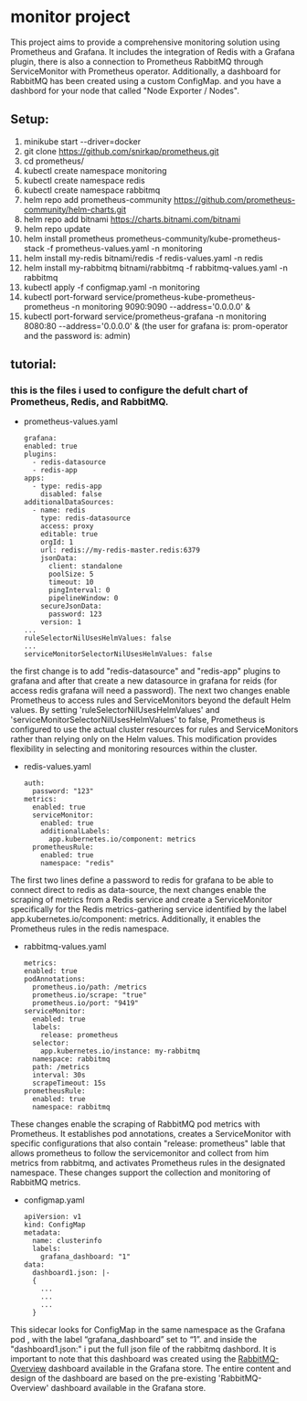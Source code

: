 # monitor project 
This project aims to provide a comprehensive monitoring solution using Prometheus and Grafana. It includes the integration of Redis with a Grafana plugin, there is also a  connection to Prometheus RabbitMQ through ServiceMonitor with Prometheus operator. Additionally, a dashboard for RabbitMQ has been created using a custom ConfigMap.
and you have a dashbord for your node that called "Node Exporter / Nodes".
## Setup:
1. minikube start --driver=docker 
2. git clone https://github.com/snirkap/prometheus.git 
3. cd prometheus/ 
4. kubectl create namespace monitoring 
5. kubectl create namespace redis 
6. kubectl create namespace rabbitmq 
7. helm repo add prometheus-community https://github.com/prometheus-community/helm-charts.git 
8. helm repo add bitnami https://charts.bitnami.com/bitnami 
9. helm repo update 
11. helm install prometheus prometheus-community/kube-prometheus-stack -f prometheus-values.yaml -n monitoring 
12. helm install my-redis bitnami/redis -f redis-values.yaml -n redis 
13. helm install my-rabbitmq bitnami/rabbitmq -f rabbitmq-values.yaml -n rabbitmq 
14. kubectl apply -f configmap.yaml -n monitoring 
15. kubectl port-forward service/prometheus-kube-prometheus-prometheus -n monitoring 9090:9090 --address='0.0.0.0' & 
16. kubectl port-forward service/prometheus-grafana -n monitoring 8080:80 --address='0.0.0.0' &
    (the user for grafana is: prom-operator and the password is: admin)
## tutorial:
### this is the files i used to configure the defult chart of Prometheus, Redis, and RabbitMQ.
* prometheus-values.yaml
  ```
  grafana:
  enabled: true
  plugins:
    - redis-datasource
    - redis-app
  apps:
    - type: redis-app
      disabled: false
  additionalDataSources:
    - name: redis
      type: redis-datasource
      access: proxy
      editable: true
      orgId: 1
      url: redis://my-redis-master.redis:6379
      jsonData:
        client: standalone
        poolSize: 5
        timeout: 10
        pingInterval: 0
        pipelineWindow: 0
      secureJsonData:
        password: 123
      version: 1
  ...
  ruleSelectorNilUsesHelmValues: false
  ...
  serviceMonitorSelectorNilUsesHelmValues: false
the first change is to add "redis-datasource" and "redis-app" plugins to grafana and after that create a new datasource in grafana for reids (for access redis grafana will need a password). The next two changes enable Prometheus to access rules and ServiceMonitors beyond the default Helm values. By setting 'ruleSelectorNilUsesHelmValues' and 'serviceMonitorSelectorNilUsesHelmValues' to false, Prometheus is configured to use the actual cluster resources for rules and ServiceMonitors rather than relying only on the Helm values. This modification provides flexibility in selecting and monitoring resources within the cluster.

* redis-values.yaml
  ```
  auth:
    password: "123"
  metrics:
    enabled: true
    serviceMonitor:
      enabled: true
      additionalLabels:
        app.kubernetes.io/component: metrics
    prometheusRule:
      enabled: true
      namespace: "redis"
The first two lines define a password to redis for grafana to be able to connect direct to redis as data-source, the next changes enable the scraping of metrics from a Redis service and create a ServiceMonitor specifically for the Redis metrics-gathering service identified by the label app.kubernetes.io/component: metrics. Additionally, it enables the Prometheus rules in the redis namespace.

* rabbitmq-values.yaml
  ```
  metrics:
  enabled: true
  podAnnotations:
    prometheus.io/path: /metrics
    prometheus.io/scrape: "true"
    prometheus.io/port: "9419"
  serviceMonitor:
    enabled: true
    labels:
      release: prometheus
    selector:
      app.kubernetes.io/instance: my-rabbitmq
    namespace: rabbitmq
    path: /metrics
    interval: 30s
    scrapeTimeout: 15s
  prometheusRule:
    enabled: true
    namespace: rabbitmq
These changes enable the scraping of RabbitMQ pod metrics with Prometheus. It establishes pod annotations, creates a ServiceMonitor with specific configurations that also contain "release: prometheus" lable that allows prometheus to follow the servicemonitor and collect from him metrics from rabbitmq, and activates Prometheus rules in the designated namespace. These changes support the collection and monitoring of RabbitMQ metrics.
* configmap.yaml
  ```
  apiVersion: v1
  kind: ConfigMap
  metadata:
    name: clusterinfo
    labels:
      grafana_dashboard: "1"
  data:
    dashboard1.json: |-
    {
      ...
      ...
      ...
    }
This sidecar looks for ConfigMap in the same namespace as the Grafana pod , with the label “grafana_dashboard” set to “1”.
and inside the "dashboard1.json:" i put the full json file of the rabbitmq dashbord. 
It is important to note that this dashboard was created using the [RabbitMQ-Overview](https://grafana.com/grafana/dashboards/10991-rabbitmq-overview/)  dashboard available in the Grafana store. The entire content and design of the dashboard are based on the pre-existing 'RabbitMQ-Overview' dashboard available in the Grafana store.

  


